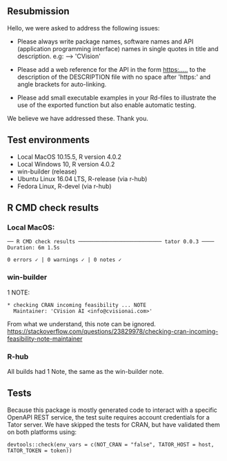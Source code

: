 ## Resubmission
Hello, we were asked to address the following issues:

- Please always write package names, software names and API (application
  programming interface) names in single quotes in title and description.
  e.g: --> 'CVision'

- Please add a web reference for the API in the form <https:.....> to the
  description of the DESCRIPTION file with no space after 'https:' and
  angle brackets for auto-linking.

- Please add small executable examples in your Rd-files to illustrate the
  use of the exported function but also enable automatic testing.

We believe we have addressed these. Thank you.

## Test environments
* Local MacOS 10.15.5, R version 4.0.2
* Local Windows 10, R version 4.0.2
* win-builder (release)
* Ubuntu Linux 16.04 LTS, R-release (via r-hub)
* Fedora Linux, R-devel (via r-hub)

## R CMD check results
### Local MacOS: 
```
── R CMD check results ─────────────────────────── tator 0.0.3 ────
Duration: 6m 1.5s

0 errors ✓ | 0 warnings ✓ | 0 notes ✓
```
### win-builder
1 NOTE:
```
* checking CRAN incoming feasibility ... NOTE
  Maintainer: 'CVision AI <info@cvisionai.com>'
```
From what we understand, this note can be ignored.
https://stackoverflow.com/questions/23829978/checking-cran-incoming-feasibility-note-maintainer

### R-hub
All builds had 1 Note, the same as the win-builder note.

## Tests
Because this package is mostly generated code to interact with
a specific OpenAPI REST service, the test suite requires account
credentials for a Tator server. We have skipped the tests for CRAN,
but have validated them on both platforms using:

`devtools::check(env_vars = c(NOT_CRAN = "false", TATOR_HOST = host, TATOR_TOKEN = token))`
